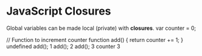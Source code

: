 # JavaScript  Closures

Global variables can be made local (private) with **closures**. 
var counter = 0;

// Function to increment counter
function add() {
  return counter += 1;
}
undefined
add();
1
add();
2
add();
3
counter
3
<!--stackedit_data:
eyJoaXN0b3J5IjpbNzQzOTI3NjJdfQ==
-->